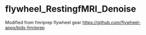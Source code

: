 # flywheel_RestingfMRI_Denoise
Modified from fmriprep flywheel gear
https://github.com/flywheel-apps/bids-fmriprep
